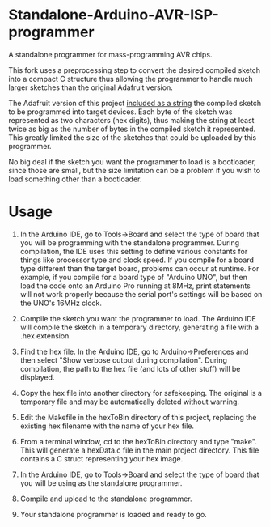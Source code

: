 Standalone-Arduino-AVR-ISP-programmer
=====================================

A standalone programmer for mass-programming AVR chips.

This fork uses a preprocessing step to convert the desired compiled sketch
into a compact C structure thus allowing the programmer to handle much
larger sketches than the original Adafruit version.

The Adafruit version of this project [included as a string](https://github.com/adafruit/Standalone-Arduino-AVR-ISP-programmer/blob/master/Standalone-Arduino-AVR-ISP-programmer/images.cpp) the compiled
sketch to be programmed into target devices. Each byte of the sketch was
represented as two characters (hex digits), thus making the string at least
twice as big as the number of bytes in the compiled sketch it represented.
This greatly limited the size of the sketches that could be uploaded by
this programmer.

No big deal if the sketch you want the programmer to load is a bootloader,
since those are small, but the size limitation can be a problem if you wish
to load something other than a bootloader.

Usage
=====

1. In the Arduino IDE, go to Tools->Board and select the type of board that
you will be programming with the standalone programmer. During compilation,
the IDE uses this setting to define various constants for things like
processor type and clock speed. If you compile for a board type different
than the target board, problems can occur at runtime. For example, if you
compile for a board type of "Arduino UNO", but then load the code
onto an Arduino Pro running at 8MHz, print statements will not work properly
because the serial port's settings will be based on the UNO's 16MHz clock.

2. Compile the sketch you want the programmer to load. The Arduino IDE will
compile the sketch in a temporary directory, generating a file with a .hex
extension.

3. Find the hex file. In the Arduino IDE, go to Arduino->Preferences and then
select "Show verbose output during compilation". During compilation, the path
to the hex file (and lots of other stuff) will be displayed.

4. Copy the hex file into another directory for safekeeping. The original is
a temporary file and may be automatically deleted without warning.

5. Edit the Makefile in the hexToBin directory of this project, replacing the
existing hex filename with the name of your hex file.

6. From a terminal window, cd to the hexToBin directory and type "make". This
will generate a hexData.c file in the main project directory. This file
contains a C struct representing your hex image.

7. In the Arduino IDE, go to Tools->Board and select the type of board that
you will be using as the standalone programmer.

8. Compile and upload to the standalone programmer.

9. Your standalone programmer is loaded and ready to go.
